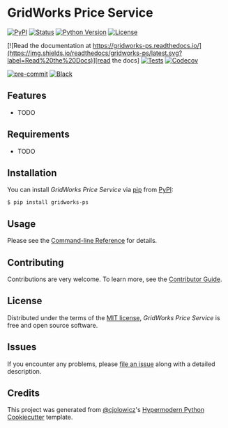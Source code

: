 # GridWorks Price Service

[![PyPI](https://img.shields.io/pypi/v/gridworks-ps.svg)][pypi_]
[![Status](https://img.shields.io/pypi/status/gridworks-ps.svg)][status]
[![Python Version](https://img.shields.io/pypi/pyversions/gridworks-ps)][python version]
[![License](https://img.shields.io/pypi/l/gridworks-ps)][license]

[![Read the documentation at https://gridworks-ps.readthedocs.io/](https://img.shields.io/readthedocs/gridworks-ps/latest.svg?label=Read%20the%20Docs)][read the docs]
[![Tests](https://github.com/thegridelectric/gridworks-ps/workflows/Tests/badge.svg)][tests]
[![Codecov](https://codecov.io/gh/thegridelectric/gridworks-ps/branch/main/graph/badge.svg)][codecov]

[![pre-commit](https://img.shields.io/badge/pre--commit-enabled-brightgreen?logo=pre-commit&logoColor=white)][pre-commit]
[![Black](https://img.shields.io/badge/code%20style-black-000000.svg)][black]

[pypi_]: https://pypi.org/project/gridworks-ps/
[status]: https://pypi.org/project/gridworks-ps/
[python version]: https://pypi.org/project/gridworks-ps
[read the docs]: https://gridworks-ps.readthedocs.io/
[tests]: https://github.com/thegridelectric/gridworks-ps/actions?workflow=Tests
[codecov]: https://app.codecov.io/gh/thegridelectric/gridworks-ps
[pre-commit]: https://github.com/pre-commit/pre-commit
[black]: https://github.com/psf/black

## Features

- TODO

## Requirements

- TODO

## Installation

You can install _GridWorks Price Service_ via [pip] from [PyPI]:

```console
$ pip install gridworks-ps
```

## Usage

Please see the [Command-line Reference] for details.

## Contributing

Contributions are very welcome.
To learn more, see the [Contributor Guide].

## License

Distributed under the terms of the [MIT license][license],
_GridWorks Price Service_ is free and open source software.

## Issues

If you encounter any problems,
please [file an issue] along with a detailed description.

## Credits

This project was generated from [@cjolowicz]'s [Hypermodern Python Cookiecutter] template.

[@cjolowicz]: https://github.com/cjolowicz
[pypi]: https://pypi.org/
[hypermodern python cookiecutter]: https://github.com/cjolowicz/cookiecutter-hypermodern-python
[file an issue]: https://github.com/thegridelectric/gridworks-ps/issues
[pip]: https://pip.pypa.io/

<!-- github-only -->

[license]: https://github.com/thegridelectric/gridworks-ps/blob/main/LICENSE
[contributor guide]: https://github.com/thegridelectric/gridworks-ps/blob/main/CONTRIBUTING.md
[command-line reference]: https://gridworks-ps.readthedocs.io/en/latest/usage.html

